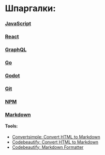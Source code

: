 # Шпаргалки:

### [JavaScript](javascript)

### [React](react)

### [GraphQL](graphql)

### [Go](go)

### [Godot](godot)

### [Git](git)

### [NPM](npm)

### [Markdown](markdown)

#### Tools:

- [Convertsimple: Convert HTML to Markdown](https://www.convertsimple.com/convert-html-to-markdown)
- [Codebeautify: Convert HTML to Markdown](https://codebeautify.org/html-to-markdown)
- [Codebeautify: Markdown Formatter](https://codebeautify.org/markdown-formatter)